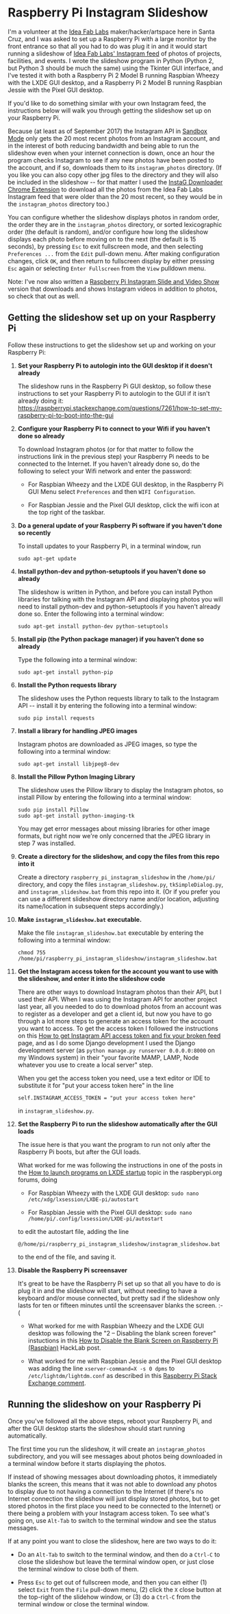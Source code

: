 # Raspberry Pi Instagram Slideshow

I'm a volunteer at the [Idea Fab Labs](https://santacruz.ideafablabs.com/) maker/hacker/artspace here in Santa Cruz, and I was asked to set up a Raspberry Pi with a large monitor by the front entrance so that all you had to do was plug it in and it would start running a slideshow of [Idea Fab Labs' Instagram feed](https://www.instagram.com/ideafablabs/) of photos of projects, facilities, and events. I wrote the slideshow program in Python (Python 2, but Python 3 should be much the same) using the Tkinter GUI interface, and I've tested it with both a Raspberry Pi 2 Model B running Raspbian Wheezy with the LXDE GUI desktop, and a Raspberry Pi 2 Model B running Raspbian Jessie with the Pixel GUI desktop.

If you'd like to do something similar with your own Instagram feed, the instructions below will walk you through getting the slideshow set up on your Raspberry Pi.

Because (at least as of September 2017) the Instagram API in [Sandbox Mode](https://www.instagram.com/developer/sandbox/) only gets the 20 most recent photos from an Instagram account, and in the interest of both reducing bandwidth and being able to run the slideshow even when your internet connection is down, once an hour the program checks Instagram to see if any new photos have been posted to the account, and if so, downloads them to its `instagram_photos` directory. (If you like you can also copy other jpg files to the directory and they will also be included in the slideshow -- for that matter I used the [InstaG Downloader Chrome Extension](https://chrome.google.com/webstore/detail/instag-downloader/jnkdcmgmnegofdddphijckfagibepdlb?hl=en) to download all the photos from the Idea Fab Labs Instagram feed that were older than the 20 most recent, so they would be in the `instagram_photos` directory too.)

You can configure whether the slideshow displays photos in random order, the order they are in the `instagram_photos` directory, or sorted lexicographic order (the default is random), and/or configure how long the slideshow displays each photo before moving on to the next (the default is 15 seconds), by pressing `Esc` to exit fullscreen mode, and then selecting `Preferences ...` from the `Edit` pull-down menu. After making configuration changes, click `OK`, and then return to fullscreen display by either pressing `Esc` again or selecting `Enter Fullscreen` from the `View` pulldown menu.

Note: I've now also written a [Raspberry Pi Instagram Slide and Video Show](https://github.com/tachyonlabs/raspberry_pi_slide_and_video_show) version that downloads and shows Instagram videos in addition to photos, so check that out as well.

## Getting the slideshow set up on your Raspberry Pi
Follow these instructions to get the slideshow set up and working on your Raspberry Pi:

1. **Set your Raspberry Pi to autologin into the GUI desktop if it doesn't already**

    The slideshow runs in the Raspberry Pi GUI desktop, so follow these instructions to set your Raspberry Pi to autologin to the GUI if it isn't already doing it: https://raspberrypi.stackexchange.com/questions/7261/how-to-set-my-raspberry-pi-to-boot-into-the-gui

2. **Configure your Raspberry Pi to connect to your Wifi if you haven't done so already**

    To download Instagram photos (or for that matter to follow the instructions link in the previous step) your Raspberry Pi needs to be connected to the Internet. If you haven't already done so, do the following to select your Wifi network and enter the password:

    * For Raspbian Wheezy and the LXDE GUI desktop, in the Raspberry Pi GUI Menu select `Preferences` and then `WIFI Configuration`.

    * For Raspbian Jessie and the Pixel GUI desktop, click the wifi icon at the top right of the taskbar.

3. **Do a general update of your Raspberry Pi software if you haven't done so recently**

    To install updates to your Raspberry Pi, in a terminal window, run
    ```
    sudo apt-get update
    ```

4. **Install python-dev and python-setuptools if you haven't done so already**

    The slideshow is written in Python, and before you can install Python libraries for talking with the Instagram API and displaying photos you will need to install python-dev and python-setuptools if you haven't already done so. Enter the following into a terminal window:
    ```
    sudo apt-get install python-dev python-setuptools
    ```
5. **Install pip (the Python package manager) if you haven't done so already**

    Type the following into a terminal window:
    ```
    sudo apt-get install python-pip
    ```

6. **Install the Python requests library**

    The slideshow uses the Python requests library to talk to the Instagram API -- install it by entering the following into a terminal window:
    ```
    sudo pip install requests
    ```

7. **Install a library for handling JPEG images**

    Instagram photos are downloaded as JPEG images, so type the following into a terminal window:
    ```
    sudo apt-get install libjpeg8-dev
    ```

8. **Install the Pillow Python Imaging Library**

    The slideshow uses the Pillow library to display the Instagram photos, so install Pillow by entering the following into a terminal window:
    ```
    sudo pip install Pillow
    sudo apt-get install python-imaging-tk
    ```
    You may get error messages about missing libraries for other image formats, but right now we're only concerned that the JPEG library in step 7 was installed.

9. **Create a directory for the slideshow, and copy the files from this repo into it**

    Create a directory `raspberry_pi_instagram_slideshow` in the `/home/pi/` directory, and copy the files `instagram_slideshow.py`, `tkSimpleDialog.py`, and `instagram_slideshow.bat` from this repo into it. (Or if you prefer you can use a different slideshow directory name and/or location, adjusting its name/location in subsequent steps accordingly.)

10. **Make `instagram_slideshow.bat` executable.**

    Make the file `instagram_slideshow.bat` executable by entering the following into a terminal window:
    ```
    chmod 755 /home/pi/raspberry_pi_instagram_slideshow/instagram_slideshow.bat
    ```

11. **Get the Instagram access token for the account you want to use with the slideshow, and enter it into the slideshow code**

    There are other ways to download Instagram photos than their API, but I used their API. When I was using the Instagram API for another project last year, all you needed to do to download photos from an account was to register as a developer and get a client id, but now you have to go through a lot more steps to generate an access token for the account you want to access. To get the access token I followed the instructions on this [How to get Instagram API access token and fix your broken feed](https://github.com/adrianengine/jquery-spectragram/wiki/How-to-get-Instagram-API-access-token-and-fix-your-broken-feed) page, and as I do some Django development I used the Django development server (as `python manage.py runserver 0.0.0.0:8000` on my Windows system) in their "your favorite MAMP, LAMP, Node whatever you use to create a local server" step.

    When you get the access token you need, use a text editor or IDE to substitute it for "put your access token here" in the line
    ```
    self.INSTAGRAM_ACCESS_TOKEN = "put your access token here"
    ```
    in `instagram_slideshow.py`.

12. **Set the Raspberry Pi to run the slideshow automatically after the GUI loads**

    The issue here is that you want the program to run not only after the Raspberry Pi boots, but after the GUI loads.

    What worked for me was following the instructions in one of the posts in the [How to launch programs on LXDE startup](https://www.raspberrypi.org/forums/viewtopic.php?f=27&t=11256) topic in the raspberypi.org forums, doing

    * For Raspbian Wheezy with the LXDE GUI desktop: `sudo nano /etc/xdg/lxsession/LXDE-pi/autostart`

    * For Raspbian Jessie with the Pixel GUI desktop: `sudo nano /home/pi/.config/lxsession/LXDE-pi/autostart`

    to edit the autostart file, adding the line
    ```
    @/home/pi/raspberry_pi_instagram_slideshow/instagram_slideshow.bat
    ```
    to the end of the file, and saving it.

13. **Disable the Raspberry Pi screensaver**

    It's great to be have the Raspberry Pi set up so that all you have to do is plug it in and the slideshow will start, without needing to have a keyboard and/or mouse connected, but pretty sad if the slideshow only lasts for ten or fifteen minutes until the screensaver blanks the screen. :-(

    * What worked for me with Raspbian Wheezy and the LXDE GUI desktop was following the "2 – Disabling the blank screen forever" instuctions in this [How to Disable the Blank Screen on Raspberry Pi (Raspbian)](http://www.geeks3d.com/hacklab/20160108/how-to-disable-the-blank-screen-on-raspberry-pi-raspbian/) HackLab post.

    * What worked for me with Raspbian Jessie and the Pixel GUI desktop was adding the line `xserver-command=X -s 0 dpms` to `/etc/lightdm/lightdm.conf` as described in this [Raspberry Pi Stack Exchange comment](https://raspberrypi.stackexchange.com/questions/752/how-do-i-prevent-the-screen-from-going-blank/51687#51687).

## Running the slideshow on your Raspberry Pi

Once you've followed all the above steps, reboot your Raspberry Pi, and after the GUI desktop starts the slideshow should start running automatically.

The first time you run the slideshow, it will create an `instagram_photos` subdirectory, and you will see messages about photos being downloaded in a terminal window before it starts displaying the photos.

If instead of showing messages about downloading photos, it immediately blanks the screen, this means that it was not able to download any photos to display due to not having a connection to the Internet (if there's no Internet connection the slideshow will just display stored photos, but to get stored photos in the first place you need to be connected to the Internet) or there being a problem with your Instagram access token. To see what's going on, use `Alt-Tab` to switch to the terminal window and see the status messages.

If at any point you want to close the slideshow, here are two ways to do it:

* Do an `Alt-Tab` to switch to the terminal window, and then do a `Ctrl-C` to close the slideshow but leave the terminal window open, or just close the terminal window to close both of them.

* Press `Esc` to get out of fullscreen mode, and then you can either (1) select `Exit` from the `File` pull-down menu, (2) click the `X` close button at the top-right of the slidehow window, or (3) do a `Ctrl-C` from the terminal window or close the terminal window.
